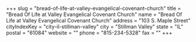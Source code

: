 +++
slug = "bread-of-life-at-valley-evangelical-covenant-church"
title = "Bread Of Life at Valley Evangelical Covenant Church"
name = "Bread Of Life at Valley Evangelical Covenant Church"
address = "103 S. Maple Street"
cityIndexKey = "city-il-stillman-valley"
city = "Stillman Valley"
state = "IL"
postal = "61084"
website = ""
phone = "815-234-5328"
fax = ""
+++

